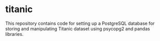 # titanic
This repository contains code for setting up a PostgreSQL database for storing and manipulating Titanic dataset using psycopg2 and pandas libraries.
